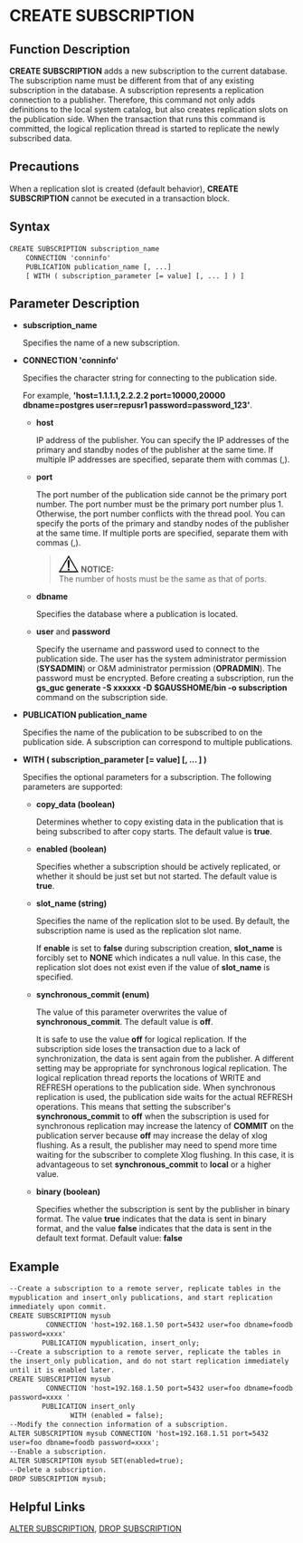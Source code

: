 # CREATE SUBSCRIPTION<a name="EN-US_TOPIC_0000001195412354"></a>

## Function Description<a name="section1941212243553"></a>

**CREATE SUBSCRIPTION** adds a new subscription to the current database. The subscription name must be different from that of any existing subscription in the database. A subscription represents a replication connection to a publisher. Therefore, this command not only adds definitions to the local system catalog, but also creates replication slots on the publication side. When the transaction that runs this command is committed, the logical replication thread is started to replicate the newly subscribed data.

## Precautions<a name="section099312125612"></a>

When a replication slot is created (default behavior), **CREATE SUBSCRIPTION** cannot be executed in a transaction block.

## Syntax<a name="section12778143645515"></a>

```
CREATE SUBSCRIPTION subscription_name
    CONNECTION 'conninfo'
    PUBLICATION publication_name [, ...]
    [ WITH ( subscription_parameter [= value] [, ... ] ) ]
```

## Parameter Description<a name="section9224164695517"></a>

-   **subscription\_name**

    Specifies the name of a new subscription.

-   **CONNECTION 'conninfo'**

    Specifies the character string for connecting to the publication side.

    For example, **'host=1.1.1.1,2.2.2.2 port=10000,20000 dbname=postgres user=repusr1 password=password\_123'**.

    -   **host**

        IP address of the publisher. You can specify the IP addresses of the primary and standby nodes of the publisher at the same time. If multiple IP addresses are specified, separate them with commas (,).

    -   **port**

        The port number of the publication side cannot be the primary port number. The port number must be the primary port number plus 1. Otherwise, the port number conflicts with the thread pool. You can specify the ports of the primary and standby nodes of the publisher at the same time. If multiple ports are specified, separate them with commas (,).

        >![](public_sys-resources/icon-notice.gif) **NOTICE:**  
        >The number of hosts must be the same as that of ports.

    -   **dbname**

        Specifies the database where a publication is located.

    -   **user** and **password**

        Specify the username and password used to connect to the publication side. The user has the system administrator permission (**SYSADMIN**) or O&M administrator permission (**OPRADMIN**). The password must be encrypted. Before creating a subscription, run the **gs\_guc generate -S xxxxxx -D $GAUSSHOME/bin -o subscription** command on the subscription side.


-   **PUBLICATION publication\_name**

    Specifies the name of the publication to be subscribed to on the publication side. A subscription can correspond to multiple publications.

-   **WITH \( subscription\_parameter \[= value\] \[, ... \] \)**

    Specifies the optional parameters for a subscription. The following parameters are supported:

    -   **copy_data \(boolean\)**

        Determines whether to copy existing data in the publication that is being subscribed to after copy starts. The default value is **true**.

    -   **enabled \(boolean\)**

        Specifies whether a subscription should be actively replicated, or whether it should be just set but not started. The default value is **true**.

    -   **slot\_name \(string\)**

        Specifies the name of the replication slot to be used. By default, the subscription name is used as the replication slot name.

        If **enable** is set to **false** during subscription creation, **slot\_name** is forcibly set to **NONE** which indicates a null value. In this case, the replication slot does not exist even if the value of **slot\_name** is specified.

    -   **synchronous\_commit \(enum\)**

        The value of this parameter overwrites the value of **synchronous\_commit**. The default value is **off**.

        It is safe to use the value **off** for logical replication. If the subscription side loses the transaction due to a lack of synchronization, the data is sent again from the publisher. A different setting may be appropriate for synchronous logical replication. The logical replication thread reports the locations of WRITE and REFRESH operations to the publication side. When synchronous replication is used, the publication side waits for the actual REFRESH operations. This means that setting the subscriber's **synchronous\_commit** to **off** when the subscription is used for synchronous replication may increase the latency of **COMMIT** on the publication server because **off** may increase the delay of xlog flushing. As a result, the publisher may need to spend more time waiting for the subscriber to complete Xlog flushing. In this case, it is advantageous to set **synchronous\_commit** to **local** or a higher value.

    -   **binary (boolean)**

        Specifies whether the subscription is sent by the publisher in binary format. The value **true** indicates that the data is sent in binary format, and the value **false** indicates that the data is sent in the default text format. Default value: **false**



## Example<a name="section1399192015610"></a>

```
--Create a subscription to a remote server, replicate tables in the mypublication and insert_only publications, and start replication immediately upon commit.
CREATE SUBSCRIPTION mysub
         CONNECTION 'host=192.168.1.50 port=5432 user=foo dbname=foodb password=xxxx'
        PUBLICATION mypublication, insert_only;
--Create a subscription to a remote server, replicate the tables in the insert_only publication, and do not start replication immediately until it is enabled later.
CREATE SUBSCRIPTION mysub
         CONNECTION 'host=192.168.1.50 port=5432 user=foo dbname=foodb password=xxxx '
        PUBLICATION insert_only
               WITH (enabled = false);
--Modify the connection information of a subscription.
ALTER SUBSCRIPTION mysub CONNECTION 'host=192.168.1.51 port=5432 user=foo dbname=foodb password=xxxx';
--Enable a subscription.
ALTER SUBSCRIPTION mysub SET(enabled=true);
--Delete a subscription.
DROP SUBSCRIPTION mysub;
```

## Helpful Links<a name="section1537472265911"></a>

[ALTER SUBSCRIPTION](alter-subscription.md), [DROP SUBSCRIPTION](drop-subscription.md)
